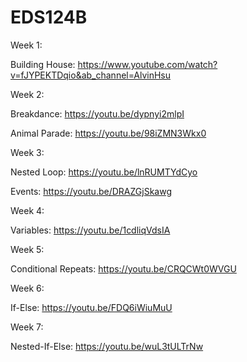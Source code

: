 # EDS124B

Week 1:

Building House: https://www.youtube.com/watch?v=fJYPEKTDqio&ab_channel=AlvinHsu

Week 2:

Breakdance: https://youtu.be/dypnyi2mlpI

Animal Parade: https://youtu.be/98iZMN3Wkx0

Week 3:

Nested Loop: https://youtu.be/lnRUMTYdCyo

Events: https://youtu.be/DRAZGjSkawg

Week 4:

Variables: https://youtu.be/1cdliqVdsIA

Week 5:

Conditional Repeats: https://youtu.be/CRQCWt0WVGU

Week 6:

If-Else: https://youtu.be/FDQ6iWiuMuU

Week 7:

Nested-If-Else: https://youtu.be/wuL3tULTrNw

